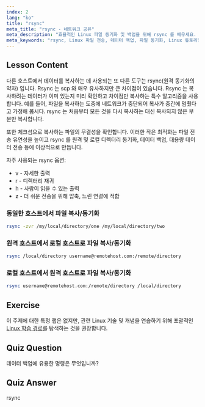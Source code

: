 ```yaml
---
index: 2
lang: "ko"
title: "rsync"
meta_title: "rsync - 네트워크 공유"
meta_description: "효율적인 Linux 파일 동기화 및 백업을 위해 rsync 를 배우세요. rsync 명령 및 옵션을 사용하여 원격 및 로컬 데이터 전송을 이해하세요. Linux 기술을 향상시키세요!"
meta_keywords: "rsync, Linux 파일 전송, 데이터 백업, 파일 동기화, Linux 튜토리얼, rsync 명령, 초보자, 가이드"
---
```


## Lesson Content

다른 호스트에서 데이터를 복사하는 데 사용되는 또 다른 도구는 rsync(원격 동기화의 약자) 입니다. Rsync 는 scp 와 매우 유사하지만 큰 차이점이 있습니다. Rsync 는 복사하려는 데이터가 이미 있는지 미리 확인하고 차이점만 복사하는 특수 알고리즘을 사용합니다. 예를 들어, 파일을 복사하는 도중에 네트워크가 중단되어 복사가 중간에 멈췄다고 가정해 봅시다. rsync 는 처음부터 모든 것을 다시 복사하는 대신 복사되지 않은 부분만 복사합니다.

또한 체크섬으로 복사하는 파일의 무결성을 확인합니다. 이러한 작은 최적화는 파일 전송 유연성을 높이고 rsync 를 원격 및 로컬 디렉터리 동기화, 데이터 백업, 대용량 데이터 전송 등에 이상적으로 만듭니다.

자주 사용되는 rsync 옵션:

- v - 자세한 출력
- r - 디렉터리 재귀
- h - 사람이 읽을 수 있는 출력
- z - 더 쉬운 전송을 위해 압축, 느린 연결에 적합

### 동일한 호스트에서 파일 복사/동기화

```bash
rsync -zvr /my/local/directory/one /my/local/directory/two
```

### 원격 호스트에서 로컬 호스트로 파일 복사/동기화

```bash
rsync /local/directory username@remotehost.com:/remote/directory
```

### 로컬 호스트에서 원격 호스트로 파일 복사/동기화

```bash
rsync username@remotehost.com:/remote/directory /local/directory
```

## Exercise

이 주제에 대한 특정 랩은 없지만, 관련 Linux 기술 및 개념을 연습하기 위해 포괄적인 [Linux 학습 경로](https://labex.io/ko/learn/linux)를 탐색하는 것을 권장합니다.

## Quiz Question

데이터 백업에 유용한 명령은 무엇입니까?

## Quiz Answer

rsync
